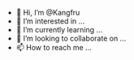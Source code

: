 - 👋 Hi, I’m @Kangfru
- 👀 I’m interested in ...
- 🌱 I’m currently learning ...
- 💞️ I’m looking to collaborate on ...
- 📫 How to reach me ...

<!---
Kangfru/Kangfru is a ✨ special ✨ repository because its `README.md` (this file) appears on your GitHub profile.
You can click the Preview link to take a look at your changes.
--->
